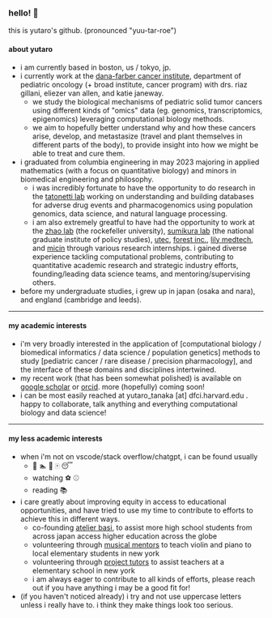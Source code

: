 ### hello! 👋

this is yutaro's github. (pronounced "yuu-tar-roe") 

#### about yutaro 
- i am currently based in boston, us / tokyo, jp.
- i currently work at the [dana-farber cancer institute](https://vanallenlab.dana-farber.org/), department of pediatric oncology (+ broad institute, cancer program) with drs. riaz gillani, eliezer van allen, and katie janeway.
  - we study the biological mechanisms of pediatric solid tumor cancers using different kinds of "omics" data (eg. genomics, transcriptomics, epigenomics) leveraging computational biology methods.
  - we aim to hopefully better understand why and how these cancers arise, develop, and metastasize (travel and plant themselves in different parts of the body), to provide insight into how we might be able to treat and cure them.
- i graduated from columbia engineering in may 2023 majoring in applied mathematics (with a focus on quantitative biology) and minors in biomedical engineering and philosophy.
  - i was incredibly fortunate to have the opportunity to do research in the [tatonetti lab](https://tatonettilab.org) working on understanding and building databases for adverse drug events and pharmacogenomics using population genomics, data science, and natural language processing.
  - i am also extremely greatful to have had the opportunity to work at the [zhao lab](https://zhaolab.rockefeller.edu/) (the rockefeller university), [sumikura lab](https://www.grips.ac.jp/list/en/facultyinfo/sumikura_koichi/) (the national graduate institute of policy studies), [utec](http://www.ut-ec.co.jp/english/), [forest inc.](https://www.forest-inc.jp/), [lily medtech](https://www.lilymedtech.com/en/), and [micin](https://micin.jp/en) through various research internships. i gained diverse experience tackling computational problems, contributing to quantitative academic research and strategic industry efforts, founding/leading data science teams, and mentoring/supervising others.
- before my undergraduate studies, i grew up in japan (osaka and nara), and england (cambridge and leeds).

---

#### my academic interests
- i'm very broadly interested in the application of [computational biology / biomedical informatics / data science / population genetics] methods to study [pediatric cancer / rare disease / precision pharmacology], and the interface of these domains and disciplines intertwined.
- my recent work (that has been somewhat polished) is available on [google scholar](https://scholar.google.com/citations?user=w7241CQAAAAJ&hl=en) or [orcid](https://orcid.org/0009-0004-1060-7065). more (hopefully) coming soon!
- i can be most easily reached at yutaro_tanaka [at] dfci.harvard.edu . happy to collaborate, talk anything and everything computational biology and data science!

---

#### my less academic interests
- when i'm not on vscode/stack overflow/chatgpt, i can be found usually
  - :bicyclist: :swimmer: :runner: :mahjong: :sleeping:
  - watching :soccer: :baseball: 
  - reading :books:
- i care greatly about improving equity in access to educational opportunities, and have tried to use my time to contribute to efforts to achieve this in different ways.
  - co-founding [atelier basi](https://atelierbasi.com/), to assist more high school students from across japan access higher education across the globe
  - volunteering through [musical mentors](https://www.musical-mentors.org/) to teach violin and piano to local elementary students in new york
  - volunteering through [project tutors](https://communityimpact.columbia.edu/our-programs/project-tutors) to assist teachers at a elementary school in new york
  - i am always eager to contribute to all kinds of efforts, please reach out if you have anything i may be a good fit for!
- (if you haven't noticed already) i try and not use uppercase letters unless i really have to. i think they make things look too serious. 
